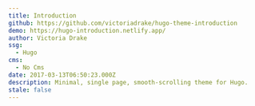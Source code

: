 ```yaml
---
title: Introduction
github: https://github.com/victoriadrake/hugo-theme-introduction
demo: https://hugo-introduction.netlify.app/
author: Victoria Drake
ssg:
  - Hugo
cms:
  - No Cms
date: 2017-03-13T06:50:23.000Z
description: Minimal, single page, smooth-scrolling theme for Hugo.
stale: false
---
```

